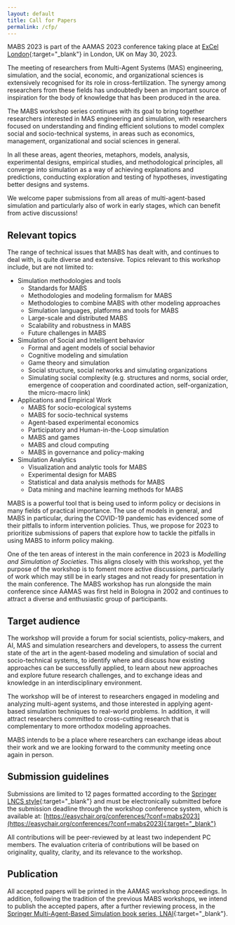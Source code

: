 ```yaml
---
layout: default
title: Call for Papers
permalink: /cfp/
---
```


MABS 2023 is part of the AAMAS 2023 conference taking place at [ExCel London](https://www.excel.london/){:target="_blank"} in London, UK on May 30, 2023.

The meeting of researchers from Multi-Agent Systems (MAS) engineering, simulation, and the social, economic, and organizational sciences is extensively recognised for its role in cross-fertilization. The synergy among researchers from these fields has undoubtedly been an important source of inspiration for the body of knowledge that has been produced in the area.

The MABS workshop series continues with its goal to bring together researchers interested in MAS engineering and simulation, with researchers focused on understanding and finding efficient solutions to model complex social and socio-technical systems, in areas such as economics, management, organizational and social sciences in general.

In all these areas, agent theories, metaphors, models, analysis, experimental designs, empirical studies, and methodological principles, all converge into simulation as a way of achieving explanations and predictions, conducting exploration and testing of hypotheses, investigating better designs and systems.

We welcome paper submissions from all areas of multi-agent-based simulation and particularly also of work in early stages, which can benefit from active discussions!

## Relevant topics
The range of technical issues that MABS has dealt with, and continues to deal with, is quite diverse and extensive. Topics relevant to this workshop include, but are not limited to: 

* Simulation methodologies and tools
  + Standards for MABS
  + Methodologies and modeling formalism for MABS
  + Methodologies to combine MABS with other modeling approaches
  + Simulation languages, platforms and tools for MABS
  + Large-scale and distributed MABS
  + Scalability and robustness in MABS
  + Future challenges in MABS
* Simulation of Social and Intelligent behavior
  + Formal and agent models of social behavior
  + Cognitive modeling and simulation
  + Game theory and simulation
  + Social structure, social networks and simulating organizations
  + Simulating social complexity (e.g. structures and norms, social order, emergence of cooperation and coordinated action, self-organization, the micro-macro link)
* Applications and Empirical Work
  + MABS for socio-ecological systems
  + MABS for socio-technical systems
  + Agent-based experimental economics
  + Participatory and Human-in-the-Loop simulation
  + MABS and games
  + MABS and cloud computing
  + MABS in governance and policy-making
* Simulation Analytics
  + Visualization and analytic tools for MABS
  + Experimental design for MABS
  + Statistical and data analysis methods for MABS
  + Data mining and machine learning methods for MABS

MABS is a powerful tool that is being used to inform policy or decisions in many fields of practical importance. The use of models in general, and MABS in particular, during the COVID-19 pandemic has evidenced some of their pitfalls to inform intervention policies. Thus, we propose for 2023 to prioritize submissions of papers that explore how to tackle the pitfalls in using MABS to inform policy making.

One of the ten areas of interest in the main conference in 2023 is _Modelling and Simulation of Societies_. This aligns closely with this workshop, yet the purpose of the workshop is to foment more active discussions, particularly of work which may still be in early stages and not ready for presentation in the main conference. The MABS workshop has run alongside the main conference since AAMAS was first held in Bologna in 2002 and continues to attract a diverse and enthusiastic group of participants.

## Target audience
The workshop will provide a forum for social scientists, policy-makers, and AI, MAS and simulation researchers and developers, to assess the current state of the art in the agent-based modeling and simulation of social and socio-technical systems, to identify where and discuss how existing approaches can be successfully applied, to learn about new approaches and explore future research challenges, and to exchange ideas and knowledge in an interdisciplinary environment.

The workshop will be of interest to researchers engaged in modeling and analyzing multi-agent systems, and those interested in applying agent-based simulation techniques to real-world problems. In addition, it will attract researchers committed to cross-cutting research that is complementary to more orthodox modeling approaches.

MABS intends to be a place where researchers can exchange ideas about their work and we are looking forward to the community meeting once again in person.

## Submission guidelines
Submissions are limited to 12 pages formatted according to the [Springer LNCS style](https://www.springer.com/gp/computer-science/lncs/conference-proceedings-guidelines){:target="_blank"} and must be electronically submitted before the submission deadline through the workshop conference system, which is available at: [https://easychair.org/conferences/?conf=mabs2023](https://easychair.org/conferences/?conf=mabs2023){:target="_blank"}

All contributions will be peer-reviewed by at least two independent PC members. The evaluation criteria of contributions will be based on originality, quality, clarity, and its relevance to the workshop.

## Publication
All accepted papers will be printed in the AAMAS workshop proceedings. In addition, following the tradition of the previous MABS workshops, we intend to publish the accepted papers, after a further reviewing process, in the [Springer Multi-Agent-Based Simulation book series, LNAI](https://link.springer.com/conference/mabs){:target="_blank"}.
